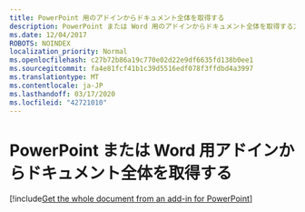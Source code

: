 ```yaml
---
title: PowerPoint 用のアドインからドキュメント全体を取得する
description: PowerPoint または Word 用のアドインからドキュメント全体を取得する方法について説明します。
ms.date: 12/04/2017
ROBOTS: NOINDEX
localization_priority: Normal
ms.openlocfilehash: c27b72b86a19c770e02d22e9df6635fd138b0ee1
ms.sourcegitcommit: fa4e81fcf41b1c39d5516edf078f3ffdbd4a3997
ms.translationtype: MT
ms.contentlocale: ja-JP
ms.lasthandoff: 03/17/2020
ms.locfileid: "42721010"
---
```

# <a name="get-the-whole-document-from-an-add-in-for-powerpoint-or-word"></a>PowerPoint または Word 用アドインからドキュメント全体を取得する

[!include[Get the whole document from an add-in for PowerPoint](../includes/file-get-the-whole-document-from-an-add-in-for-powerpoint-or-word.md)]
